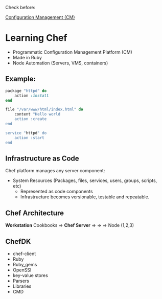 
Check before: 

[Configuration Management (CM)](Configuration%20Management.html)

# Learning Chef

* Programmatic Configuration Management Platform (CM)
* Made in Ruby
* Node Automation (Servers, VMS, containers)

## Example:

``` ruby
package "httpd" do
    action :install
end

file "/var/www/html/index.html" do
    content "Hello world
    action :create
end

service "httpd" do
    action :start
end
```

## Infrastructure as Code

Chef platform manages any server component:

* System Resources (Packages, files, services, users, groups, scripts, etc)
  * Represented as code components
  * Infrastructure becomes versionable, testable and repeatable.

## Chef Architecture

**Workstation** Cookbooks => **Chef Server** => => => Node (1,2,3)

## ChefDK

* chef-client
* Ruby
* Ruby_gems
* OpenSSl
* key-value stores
* Parsers
* Libraries
* CMD


